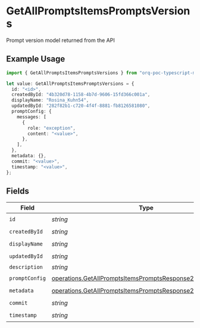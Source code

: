 # GetAllPromptsItemsPromptsVersions

Prompt version model returned from the API

## Example Usage

```typescript
import { GetAllPromptsItemsPromptsVersions } from "orq-poc-typescript-multi-env-version/models/operations";

let value: GetAllPromptsItemsPromptsVersions = {
  id: "<id>",
  createdById: "4b320d78-1158-4b7d-9606-15fd366c001a",
  displayName: "Rosina_Kuhn54",
  updatedById: "282f82b1-c720-4f4f-8881-fb8126581080",
  promptConfig: {
    messages: [
      {
        role: "exception",
        content: "<value>",
      },
    ],
  },
  metadata: {},
  commit: "<value>",
  timestamp: "<value>",
};
```

## Fields

| Field                                                                                                                                      | Type                                                                                                                                       | Required                                                                                                                                   | Description                                                                                                                                |
| ------------------------------------------------------------------------------------------------------------------------------------------ | ------------------------------------------------------------------------------------------------------------------------------------------ | ------------------------------------------------------------------------------------------------------------------------------------------ | ------------------------------------------------------------------------------------------------------------------------------------------ |
| `id`                                                                                                                                       | *string*                                                                                                                                   | :heavy_check_mark:                                                                                                                         | N/A                                                                                                                                        |
| `createdById`                                                                                                                              | *string*                                                                                                                                   | :heavy_check_mark:                                                                                                                         | N/A                                                                                                                                        |
| `displayName`                                                                                                                              | *string*                                                                                                                                   | :heavy_check_mark:                                                                                                                         | N/A                                                                                                                                        |
| `updatedById`                                                                                                                              | *string*                                                                                                                                   | :heavy_check_mark:                                                                                                                         | N/A                                                                                                                                        |
| `description`                                                                                                                              | *string*                                                                                                                                   | :heavy_minus_sign:                                                                                                                         | N/A                                                                                                                                        |
| `promptConfig`                                                                                                                             | [operations.GetAllPromptsItemsPromptsResponse200PromptConfig](../../models/operations/getallpromptsitemspromptsresponse200promptconfig.md) | :heavy_check_mark:                                                                                                                         | N/A                                                                                                                                        |
| `metadata`                                                                                                                                 | [operations.GetAllPromptsItemsPromptsResponse200Metadata](../../models/operations/getallpromptsitemspromptsresponse200metadata.md)         | :heavy_check_mark:                                                                                                                         | N/A                                                                                                                                        |
| `commit`                                                                                                                                   | *string*                                                                                                                                   | :heavy_check_mark:                                                                                                                         | N/A                                                                                                                                        |
| `timestamp`                                                                                                                                | *string*                                                                                                                                   | :heavy_check_mark:                                                                                                                         | N/A                                                                                                                                        |